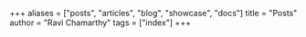 +++
aliases = ["posts", "articles", "blog", "showcase", "docs"]
title = "Posts"
author = "Ravi Chamarthy"
tags = ["index"]
+++
